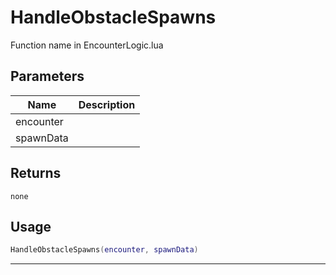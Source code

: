 # HandleObstacleSpawns

Function name in EncounterLogic.lua

## Parameters

| Name      | Description |
| --------- | ----------- |
| encounter |             |
| spawnData |             |

## Returns

`none`

## Usage

```lua
HandleObstacleSpawns(encounter, spawnData)
```

---
